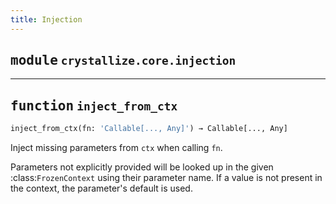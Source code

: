 ```yaml
---
title: Injection
---
```



## <kbd>module</kbd> `crystallize.core.injection`





---

## <kbd>function</kbd> `inject_from_ctx`

```python
inject_from_ctx(fn: 'Callable[..., Any]') → Callable[..., Any]
```

Inject missing parameters from ``ctx`` when calling ``fn``. 

Parameters not explicitly provided will be looked up in the given :class:`FrozenContext` using their parameter name. If a value is not present in the context, the parameter's default is used. 


